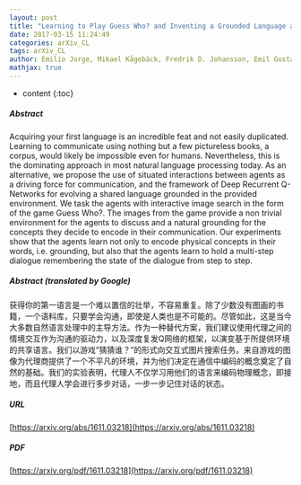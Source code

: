 ```yaml
---
layout: post
title: "Learning to Play Guess Who? and Inventing a Grounded Language as a Consequence"
date: 2017-03-15 11:24:49
categories: arXiv_CL
tags: arXiv_CL
author: Emilio Jorge, Mikael Kågebäck, Fredrik D. Johansson, Emil Gustavsson
mathjax: true
---
```


* content
{:toc}

##### Abstract
Acquiring your first language is an incredible feat and not easily duplicated. Learning to communicate using nothing but a few pictureless books, a corpus, would likely be impossible even for humans. Nevertheless, this is the dominating approach in most natural language processing today. As an alternative, we propose the use of situated interactions between agents as a driving force for communication, and the framework of Deep Recurrent Q-Networks for evolving a shared language grounded in the provided environment. We task the agents with interactive image search in the form of the game Guess Who?. The images from the game provide a non trivial environment for the agents to discuss and a natural grounding for the concepts they decide to encode in their communication. Our experiments show that the agents learn not only to encode physical concepts in their words, i.e. grounding, but also that the agents learn to hold a multi-step dialogue remembering the state of the dialogue from step to step.

##### Abstract (translated by Google)
获得你的第一语言是一个难以置信的壮举，不容易重复。除了少数没有图画的书籍，一个语料库，只要学会沟通，即使是人类也是不可能的。尽管如此，这是当今大多数自然语言处理中的主导方法。作为一种替代方案，我们建议使用代理之间的情境交互作为沟通的驱动力，以及深度复发Q网络的框架，以演变基于所提供环境的共享语言。我们以游戏“猜猜谁？”的形式向交互式图片搜索任务。来自游戏的图像为代理商提供了一个不平凡的环境，并为他们决定在通信中编码的概念奠定了自然的基础。我们的实验表明，代理人不仅学习用他们的语言来编码物理概念，即接地，而且代理人学会进行多步对话，一步一步记住对话的状态。

##### URL
[https://arxiv.org/abs/1611.03218](https://arxiv.org/abs/1611.03218)

##### PDF
[https://arxiv.org/pdf/1611.03218](https://arxiv.org/pdf/1611.03218)

